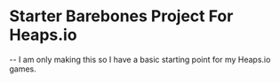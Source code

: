 # Starter Barebones Project For Heaps.io 

--
I am only making this so I have a basic starting point for my Heaps.io games.
